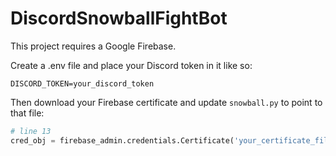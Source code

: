 # DiscordSnowballFightBot

This project requires a Google Firebase.

Create a .env file and place your Discord token in it like so:

```
DISCORD_TOKEN=your_discord_token
```

Then download your Firebase certificate and update `snowball.py` to point to that file:

```python
# line 13
cred_obj = firebase_admin.credentials.Certificate('your_certificate_file_here.json')
```
